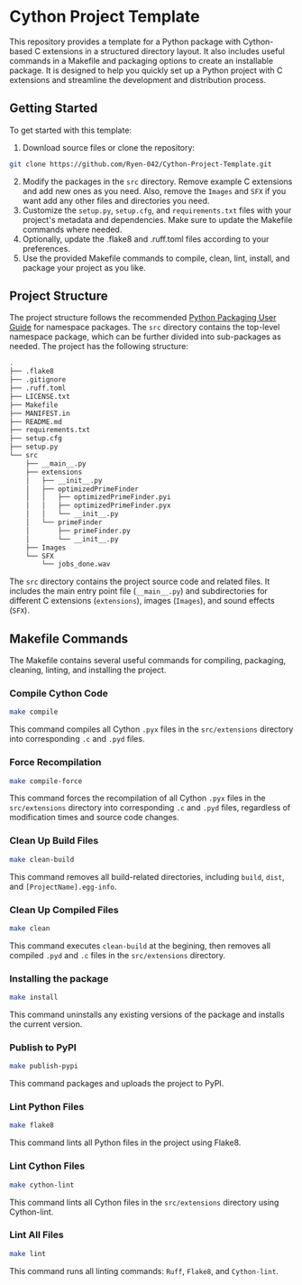 # Cython Project Template

This repository provides a template for a Python package with Cython-based C extensions in a structured directory layout. It also includes useful commands in a Makefile and packaging options to create an installable package. It is designed to help you quickly set up a Python project with C extensions and streamline the development and distribution process.

## Getting Started

To get started with this template:
1. Download source files or clone the repository:

```bash
git clone https://github.com/Ryen-042/Cython-Project-Template.git
```

2. Modify the packages in the `src` directory. Remove example C extensions and add new ones as you need. Also, remove the `Images` and `SFX` if you want add any other files and directories you need.
3. Customize the `setup.py`, `setup.cfg`, and `requirements.txt` files with your project's metadata and dependencies. Make sure to update the Makefile commands where needed.
4. Optionally, update the .flake8 and .ruff.toml files according to your preferences.
5. Use the provided Makefile commands to compile, clean, lint, install, and package your project as you like.

## Project Structure

The project structure follows the recommended [Python Packaging User Guide](https://packaging.python.org/guides/packaging-namespace-packages/) for namespace packages. The `src` directory contains the top-level namespace package, which can be further divided into sub-packages as needed. The project has the following structure:

```bash
.
├── .flake8
├── .gitignore
├── .ruff.toml
├── LICENSE.txt
├── Makefile
├── MANIFEST.in
├── README.md
├── requirements.txt
├── setup.cfg
├── setup.py
└── src
    ├── __main__.py
    ├── extensions
    │   ├── __init__.py
    │   ├── optimizedPrimeFinder
    │   │   ├── optimizedPrimeFinder.pyi
    │   │   ├── optimizedPrimeFinder.pyx
    │   │   └── __init__.py
    │   └── primeFinder
    │       ├── primeFinder.py
    │       └── __init__.py
    ├── Images
    └── SFX
        └── jobs_done.wav
```
The `src` directory contains the project source code and related files. It includes the main entry point file (`__main__.py`) and subdirectories for different C extensions (`extensions`), images (`Images`), and sound effects (`SFX`).

## Makefile Commands

The Makefile contains several useful commands for compiling, packaging, cleaning, linting, and installing the project.

### Compile Cython Code

```bash
make compile
```

This command compiles all Cython `.pyx` files in the `src/extensions` directory into corresponding `.c` and `.pyd` files.

### Force Recompilation

```bash
make compile-force
```

This command forces the recompilation of all Cython `.pyx` files in the `src/extensions` directory into corresponding `.c` and `.pyd` files, regardless of modification times and source code changes.

### Clean Up Build Files

```bash
make clean-build
```

This command removes all build-related directories, including `build`, `dist`, and `[ProjectName].egg-info`.

### Clean Up Compiled Files

```bash
make clean
```

This command executes `clean-build` at the begining, then removes all compiled `.pyd` and `.c` files in the `src/extensions` directory.

### Installing the package

```bash
make install
```

This command uninstalls any existing versions of the package and installs the current version.

### Publish to PyPI

```bash
make publish-pypi
```

This command packages and uploads the project to PyPI.

### Lint Python Files

```bash
make flake8
```

This command lints all Python files in the project using Flake8.

### Lint Cython Files

```bash
make cython-lint
```

This command lints all Cython files in the `src/extensions` directory using Cython-lint.

### Lint All Files

```bash
make lint
```

This command runs all linting commands: `Ruff`, `Flake8`, and `Cython-lint`.
